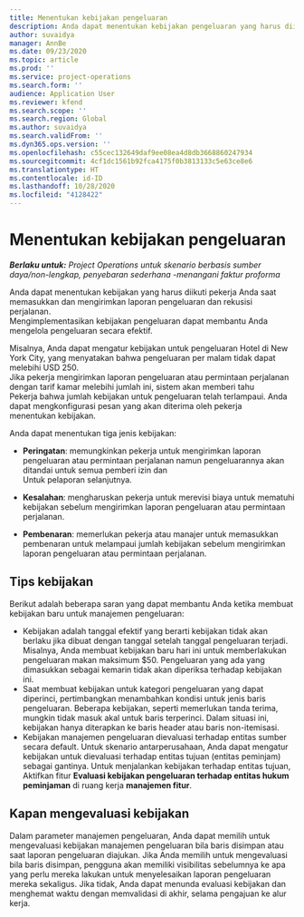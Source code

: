```yaml
---
title: Menentukan kebijakan pengeluaran
description: Anda dapat menentukan kebijakan pengeluaran yang harus diikuti pekerja Anda saat memasukkan dan mengirimkan laporan pengeluaran dan rekusisi perjalanan.
author: suvaidya
manager: AnnBe
ms.date: 09/23/2020
ms.topic: article
ms.prod: ''
ms.service: project-operations
ms.search.form: ''
audience: Application User
ms.reviewer: kfend
ms.search.scope: ''
ms.search.region: Global
ms.author: suvaidya
ms.search.validFrom: ''
ms.dyn365.ops.version: ''
ms.openlocfilehash: c55cec132649daf9ee08ea4d8db3668860247934
ms.sourcegitcommit: 4cf1dc1561b92fca4175f0b3813133c5e63ce8e6
ms.translationtype: HT
ms.contentlocale: id-ID
ms.lasthandoff: 10/28/2020
ms.locfileid: "4128422"
---
```

# <a name="define-expense-policies"></a>Menentukan kebijakan pengeluaran

_**Berlaku untuk:** Project Operations untuk skenario berbasis sumber daya/non-lengkap, penyebaran sederhana -menangani faktur proforma_

Anda dapat menentukan kebijakan yang harus diikuti pekerja Anda saat memasukkan dan mengirimkan laporan pengeluaran dan rekusisi perjalanan.         
Mengimplementasikan kebijakan pengeluaran dapat membantu Anda mengelola pengeluaran secara efektif.         

Misalnya, Anda dapat mengatur kebijakan untuk pengeluaran Hotel di New York City, yang menyatakan bahwa pengeluaran per malam tidak dapat melebihi USD 250.       
Jika pekerja mengirimkan laporan pengeluaran atau permintaan perjalanan dengan tarif kamar melebihi jumlah ini, sistem akan memberi tahu         
Pekerja bahwa jumlah kebijakan untuk pengeluaran telah terlampaui. Anda dapat mengkonfigurasi pesan yang akan diterima oleh pekerja        
menentukan kebijakan.      
        
Anda dapat menentukan tiga jenis kebijakan:         
        
- **Peringatan**: memungkinkan pekerja untuk mengirimkan laporan pengeluaran atau permintaan perjalanan namun pengeluarannya akan ditandai untuk semua pemberi izin dan         
  Untuk pelaporan selanjutnya.        

- **Kesalahan**: mengharuskan pekerja untuk merevisi biaya untuk mematuhi kebijakan sebelum mengirimkan laporan pengeluaran atau permintaan perjalanan.        
 
 - **Pembenaran**: memerlukan pekerja atau manajer untuk memasukkan pembenaran untuk melampaui jumlah kebijakan sebelum mengirimkan laporan pengeluaran atau permintaan perjalanan.        

## <a name="policy-tips"></a>Tips kebijakan
Berikut adalah beberapa saran yang dapat membantu Anda ketika membuat kebijakan baru untuk manajemen pengeluaran: 

- Kebijakan adalah tanggal efektif yang berarti kebijakan tidak akan berlaku jika dibuat dengan tanggal setelah tanggal pengeluaran terjadi. Misalnya, Anda membuat kebijakan baru hari ini untuk memberlakukan pengeluaran makan maksimum $50. Pengeluaran yang ada yang dimasukkan sebagai kemarin tidak akan diperiksa terhadap kebijakan ini.
- Saat membuat kebijakan untuk kategori pengeluaran yang dapat diperinci, pertimbangkan menambahkan kondisi untuk jenis baris pengeluaran. Beberapa kebijakan, seperti memerlukan tanda terima, mungkin tidak masuk akal untuk baris terperinci. Dalam situasi ini, kebijakan hanya diterapkan ke baris header atau baris non-itemisasi. 
- Kebijakan manajemen pengeluaran dievaluasi terhadap entitas sumber secara default. Untuk skenario antarperusahaan, Anda dapat mengatur kebijakan untuk dievaluasi terhadap entitas tujuan (entitas peminjam) sebagai gantinya. Untuk menjalankan kebijakan terhadap entitas tujuan, Aktifkan fitur **Evaluasi kebijakan pengeluaran terhadap entitas hukum peminjaman** di ruang kerja **manajemen fitur**.

## <a name="when-to-evaluate-policies"></a>Kapan mengevaluasi kebijakan

Dalam parameter manajemen pengeluaran, Anda dapat memilih untuk mengevaluasi kebijakan manajemen pengeluaran bila baris disimpan atau saat laporan pengeluaran diajukan. Jika Anda memilih untuk mengevaluasi bila baris disimpan, pengguna akan memiliki visibilitas sebelumnya ke apa yang perlu mereka lakukan untuk menyelesaikan laporan pengeluaran mereka sekaligus. Jika tidak, Anda dapat menunda evaluasi kebijakan dan menghemat waktu dengan memvalidasi di akhir, selama pengajuan ke alur kerja.
